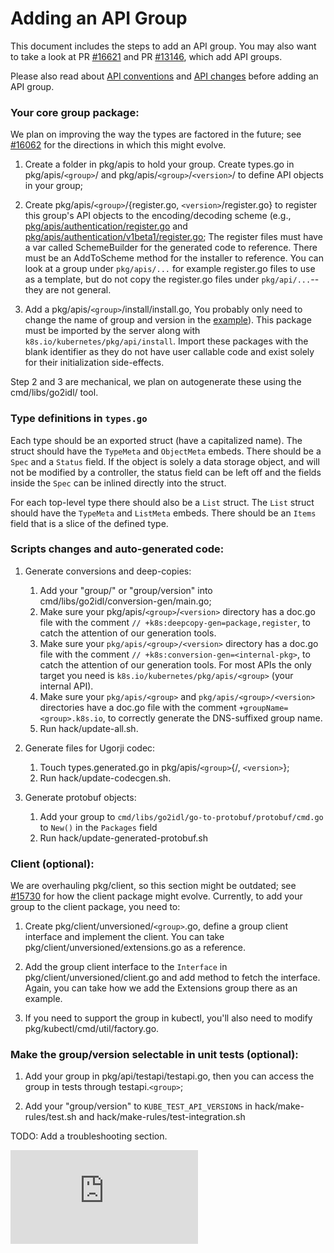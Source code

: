 Adding an API Group
===============

This document includes the steps to add an API group. You may also want to take
a look at PR [#16621](https://github.com/kubernetes/kubernetes/pull/16621) and
PR [#13146](https://github.com/kubernetes/kubernetes/pull/13146), which add API
groups.

Please also read about [API conventions](api-conventions.md) and
[API changes](api_changes.md) before adding an API group.

### Your core group package:

We plan on improving the way the types are factored in the future; see
[#16062](https://github.com/kubernetes/kubernetes/pull/16062) for the directions
in which this might evolve.

1. Create a folder in pkg/apis to hold your group. Create types.go in
pkg/apis/`<group>`/ and pkg/apis/`<group>`/`<version>`/ to define API objects
in your group;

2. Create pkg/apis/`<group>`/{register.go, `<version>`/register.go} to register
this group's API objects to the encoding/decoding scheme (e.g.,
[pkg/apis/authentication/register.go](https://github.com/kubernetes/kubernetes/blob/master/pkg/apis/authentication/register.go)
and
[pkg/apis/authentication/v1beta1/register.go](https://github.com/kubernetes/kubernetes/blob/master/pkg/apis/authentication/v1beta1/register.go);
The register files must have a var called SchemeBuilder for the generated code
to reference. There must be an AddToScheme method for the installer to
reference. You can look at a group under `pkg/apis/...` for example register.go
files to use as a template, but do not copy the register.go files under
`pkg/api/...`--they are not general.

3. Add a pkg/apis/`<group>`/install/install.go, You probably only need to change
the name of group and version in the
[example](https://github.com/kubernetes/kubernetes/blob/master/pkg/apis/authentication/install/install.go)). This
package must be imported by the server along with
`k8s.io/kubernetes/pkg/api/install`. Import these packages with the blank
identifier as they do not have user callable code and exist solely for their
initialization side-effects.

Step 2 and 3 are mechanical, we plan on autogenerate these using the
cmd/libs/go2idl/ tool.

### Type definitions in `types.go`

Each type should be an exported struct (have a capitalized name). The struct
should have the `TypeMeta` and `ObjectMeta` embeds. There should be a `Spec` and
a `Status` field. If the object is solely a data storage object, and will not be
modified by a controller, the status field can be left off and the fields inside
the `Spec` can be inlined directly into the struct.

For each top-level type there should also be a `List` struct. The `List` struct should
have the `TypeMeta` and `ListMeta` embeds. There should be an `Items` field that
is a slice of the defined type.

### Scripts changes and auto-generated code:

1. Generate conversions and deep-copies:

    1. Add your "group/" or "group/version" into
       cmd/libs/go2idl/conversion-gen/main.go;
    2. Make sure your pkg/apis/`<group>`/`<version>` directory has a doc.go file
       with the comment `// +k8s:deepcopy-gen=package,register`, to catch the
       attention of our generation tools.
    3. Make sure your `pkg/apis/<group>/<version>` directory has a doc.go file
       with the comment `// +k8s:conversion-gen=<internal-pkg>`, to catch the
       attention of our generation tools.  For most APIs the only target you
       need is `k8s.io/kubernetes/pkg/apis/<group>` (your internal API).
    3. Make sure your `pkg/apis/<group>` and `pkg/apis/<group>/<version>` directories
       have a doc.go file with the comment `+groupName=<group>.k8s.io`, to correctly
       generate the DNS-suffixed group name.
    5. Run hack/update-all.sh.

2. Generate files for Ugorji codec:

    1. Touch types.generated.go in pkg/apis/`<group>`{/, `<version>`};
    2. Run hack/update-codecgen.sh.

3. Generate protobuf objects:

    1. Add your group to `cmd/libs/go2idl/go-to-protobuf/protobuf/cmd.go` to
       `New()` in the `Packages` field
    2. Run hack/update-generated-protobuf.sh

### Client (optional):

We are overhauling pkg/client, so this section might be outdated; see
[#15730](https://github.com/kubernetes/kubernetes/pull/15730) for how the client
package might evolve. Currently, to add your group to the client package, you
need to:

1. Create pkg/client/unversioned/`<group>`.go, define a group client interface
and implement the client. You can take pkg/client/unversioned/extensions.go as a
reference.

2. Add the group client interface to the `Interface` in
pkg/client/unversioned/client.go and add method to fetch the interface. Again,
you can take how we add the Extensions group there as an example.

3. If you need to support the group in kubectl, you'll also need to modify
pkg/kubectl/cmd/util/factory.go.

### Make the group/version selectable in unit tests (optional):

1. Add your group in pkg/api/testapi/testapi.go, then you can access the group
in tests through testapi.`<group>`;

2. Add your "group/version" to `KUBE_TEST_API_VERSIONS` in
   hack/make-rules/test.sh and hack/make-rules/test-integration.sh

TODO: Add a troubleshooting section.



<!-- BEGIN MUNGE: GENERATED_ANALYTICS -->
[![Analytics](https://kubernetes-site.appspot.com/UA-36037335-10/GitHub/docs/devel/adding-an-APIGroup.md?pixel)]()
<!-- END MUNGE: GENERATED_ANALYTICS -->
